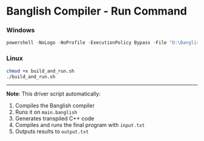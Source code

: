 # Banglish Compiler - Run Command

### Windows
```powershell
powershell -NoLogo -NoProfile -ExecutionPolicy Bypass -File "D:\Banglish-Compiler\build_and_run.ps1"
```


### Linux
```bash
chmod +x build_and_run.sh
./build_and_run.sh
```
---

**Note**: This driver script automatically:
1. Compiles the Banglish compiler
2. Runs it on `main.banglish` 
3. Generates transpiled C++ code
4. Compiles and runs the final program with `input.txt`
5. Outputs results to `output.txt`
